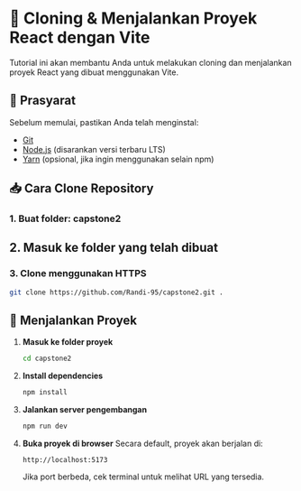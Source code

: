 # 🚀 Cloning & Menjalankan Proyek React dengan Vite

Tutorial ini akan membantu Anda untuk melakukan cloning dan menjalankan proyek React yang dibuat menggunakan Vite.

## 📌 Prasyarat
Sebelum memulai, pastikan Anda telah menginstal:
- [Git](https://git-scm.com/)
- [Node.js](https://nodejs.org/) (disarankan versi terbaru LTS)
- [Yarn](https://yarnpkg.com/) (opsional, jika ingin menggunakan selain npm)

## 📥 Cara Clone Repository

### 1. Buat folder: capstone2

## 2. Masuk ke folder yang telah dibuat

### 3. Clone menggunakan HTTPS
```bash
git clone https://github.com/Randi-95/capstone2.git .
```

## 🚀 Menjalankan Proyek

1. **Masuk ke folder proyek**
   ```bash
   cd capstone2
   ```

2. **Install dependencies**
   ```bash
   npm install
   ```

3. **Jalankan server pengembangan**
   ```bash
   npm run dev 
   ```

4. **Buka proyek di browser**
   Secara default, proyek akan berjalan di:
   ```
   http://localhost:5173
   ```
   Jika port berbeda, cek terminal untuk melihat URL yang tersedia.



